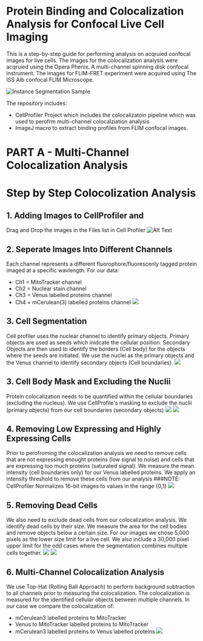 # Protein Binding and Colocalization Analysis for Confocal Live Cell Imaging 
This is a step-by-step guide for performing analysis on acqruied confocal images for live cells. 
The images for the colocalization analysis were acqruied using the Opera Phenix. A multi-channel spinning disk confocal instrument. The images for FLIM-FRET experiment were acquired using The ISS Alb confocal FLIM Microscope. 


![Instance Segmentation Sample](ColocalizationSteps/Step0.png)

The repository includes:
* CellProfiler Project which includes the colocalizatoin pipeline which was used to perofrm multi-channel colocalziation analysis
* ImageJ macro to extract binding profiles from FLIM confocal images. 


# PART A - Multi-Channel Colocalization Analysis
# Step by Step Colocolization Analysis
## 1. Adding Images to CellProfiler and 
Drag and Drop the images in the Files list in Cell Profiler
![Alt Text](https://github.com/DWALab/Liu_et_al_2018_eLife/blob/master/ColocalizationSteps/Step0.PNG)
## 2. Seperate Images Into Different Channels
Each channel represents a different fluorophore/fluorescenly tagged protein imaged at a specific wavlength.
For our data:
* Ch1 = MitoTracker channel
* Ch2 = Nuclear stain channel
* Ch3 = Venus labelled proteins channel
* Ch4 = mCerulean(3) labelled proteins channel
![](ColocalizationSteps/Step1.png)

## 3. Cell Segmentation
Cell profiler uses the nuclear channel to identify primary objects. Primary objects are used as seeds which inidcate the cellular position. Secondary Objects are then used to identify the borders (Cell body) for the objects where the seeds are initiated. 
We use the nuclei as the primary objects and the Venus channel to identify secondary objects (Cell boundaries).
![](ColocalizationSteps/Step2.png)

## 3. Cell Body Mask and Excluding the Nuclii
Protein colocalization needs to be quantified within the cellular boundaries (excluding the nucleus). We use CellProfile's masking to exclude the nuclii (primary objects) from our cell boundaries (secondary objects)
![](ColocalizationSteps/Step3.png)
![](ColocalizationSteps/Step4.png)

## 4. Removing Low Expressing and Highly Expressing Cells
Prior to perofroming the colocalization analysis we need to remove cells that are not expressing enought proteins (low signal to noise) and cells that are expressing too much proteins (saturated signal). We measure the mean intensity (cell boundaries only) for our Venus labelled proteins. We apply an intensity threshold to remove these cells from our analysis
###NOTE: CellProfiler Normalizes 16-bit images to values in the range {0,1}
![](ColocalizationSteps/Step5.png)

## 5. Removing Dead Cells
We also need to exclude dead cells from our colocalization analysis. We identify dead cells by their size. We measure the area for the cell bodies and remove objects below a certain size. For our images we chose 5,000 pixels as the lower size limit for a live cell. We also include a 30,000 pixel upper limit for the odd cases where the segmentation combines multiple cells together. 
![](ColocalizationSteps/Step6.png)
![](ColocalizationSteps/Step7.png)

## 6. Multi-Channel Colocalization Analysis
We use Top-Hat (Rolling Ball Approach) to perform background subtraction to all channels prior to measuring the colocalization. The colocalization is measured for the identified cellular objects between multiple channels. In our case we compare the colocalization of:
* mCerulean3 labelled proteins to MitoTracker
* Venus to MitoTracker labelled proteins to MitoTracker
* mCerulean3 labelled proteins to Venus labelled proteins
![](ColocalizationSteps/Step7.png)
